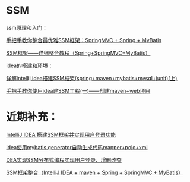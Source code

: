 # SSM

 ssm原理和入门：
 
 [手把手教你整合最优雅SSM框架：SpringMVC + Spring + MyBatis](https://blog.csdn.net/qq598535550/article/details/51703190)
 
 
[SSM框架——详细整合教程（Spring+SpringMVC+MyBatis）](https://www.cnblogs.com/zyw-205520/p/4771253.html)

 idea的搭建和环境：
 
 [详解intellij idea搭建SSM框架(spring+maven+mybatis+mysql+junit)(上)](https://www.cnblogs.com/toutou/p/ssm_spring.html)
 
 [手把手教你使用idea建SSM工程(一)——创建maven+web项目](https://blog.csdn.net/daxia_2016/article/details/81265282)
 
 # 近期补充：
 
 [IntelliJ IDEA 搭建SSM框架并实现用户登录功能](https://www.javazhiyin.com/40095.html)
 
 [idea使用mybatis generator自动生成代码mapper+pojo+xml](https://blog.csdn.net/i168wintop/article/details/94972991)
 
 [DEA实现SSM分布式编程实现用户登录、增删改查](https://blog.csdn.net/Franks_Wan/article/details/94432149)
 
 [SSM框架整合（IntelliJ IDEA + maven + Spring + SpringMVC + MyBatis）](https://blog.csdn.net/GallenZhang/article/details/51932152)